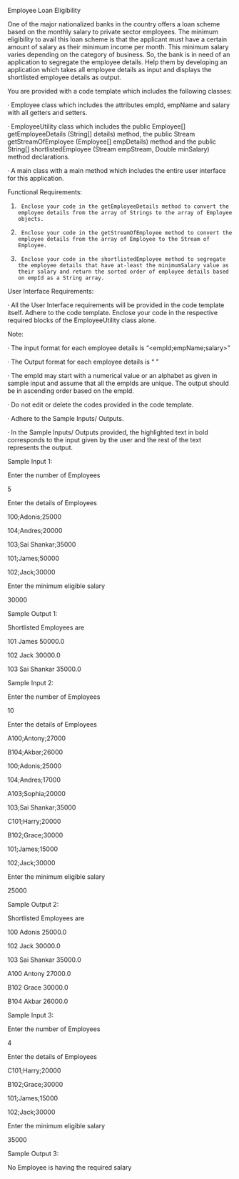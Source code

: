 Employee Loan Eligibility




One of the major nationalized banks in the country offers a loan scheme based on the monthly salary to private sector employees. The minimum eligibility to avail this loan scheme is that the applicant must have a certain amount of salary as their minimum income per month. This minimum salary varies depending on the category of business.  So, the bank is in need of an application to segregate the employee details. Help them by developing an application which takes all employee details as input and displays the shortlisted employee details as output.

You are provided with a code template which includes the following classes:

·         Employee class which includes the attributes empId, empName and salary with all getters and setters.

·         EmployeeUtility class which includes the public Employee[] getEmployeeDetails (String[] details) method, the public Stream<Employee> getStreamOfEmployee (Employee[] empDetails) method and the public String[] shortlistedEmployee (Stream<Employee> empStream, Double minSalary) method declarations.

·         A main class with a main method which includes the entire user interface for this application.

Functional Requirements:

1.      Enclose your code in the getEmployeeDetails method to convert the employee details from the array of Strings to the array of Employee objects.

2.      Enclose your code in the getStreamOfEmployee method to convert the employee details from the array of Employee to the Stream of Employee.

3.      Enclose your code in the shortlistedEmployee method to segregate the employee details that have at-least the minimumSalary value as their salary and return the sorted order of employee details based on empId as a String array.

User Interface Requirements:

·         All the User Interface requirements will be provided in the code template itself. Adhere to the code template. Enclose your code in the respective required blocks of the EmployeeUtility class alone.

Note:

·         The input format for each employee details is “<empId;empName;salary>”

·         The Output format for each employee details is “<empId> <empName> <salary>”

·         The empId may start with a numerical value or an alphabet as given in sample input and assume that all the empIds are unique. The output should be in ascending order based on the empId.

·         Do not edit or delete the codes provided in the code template.

·         Adhere to the Sample Inputs/ Outputs.

·         In the Sample Inputs/ Outputs provided, the highlighted text in bold corresponds to the input given by the user and the rest of the text represents the output.

Sample Input 1:

Enter the number of Employees

5

Enter the details of Employees

100;Adonis;25000

104;Andres;20000

103;Sai Shankar;35000

101;James;50000

102;Jack;30000

Enter the minimum eligible salary

30000

Sample Output 1:

Shortlisted Employees are

101 James 50000.0

102 Jack 30000.0

103 Sai Shankar 35000.0

Sample Input 2:

Enter the number of Employees

10

Enter the details of Employees

A100;Antony;27000

B104;Akbar;26000

100;Adonis;25000

104;Andres;17000

A103;Sophia;20000

103;Sai Shankar;35000

C101;Harry;20000

B102;Grace;30000

101;James;15000

102;Jack;30000

Enter the minimum eligible salary

25000

Sample Output 2:

Shortlisted Employees are

100 Adonis 25000.0

102 Jack 30000.0

103 Sai Shankar 35000.0

A100 Antony 27000.0

B102 Grace 30000.0

B104 Akbar 26000.0

Sample Input 3:

Enter the number of Employees

4

Enter the details of Employees

C101;Harry;20000

B102;Grace;30000

101;James;15000

102;Jack;30000

Enter the minimum eligible salary

35000

Sample Output 3:

No Employee is having the required salary